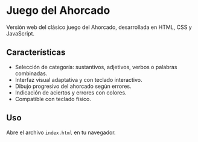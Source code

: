 # Juego del Ahorcado

Versión web del clásico juego del Ahorcado, desarrollada en HTML, CSS y JavaScript.

## Características

- Selección de categoría: sustantivos, adjetivos, verbos o palabras combinadas.
- Interfaz visual adaptativa y con teclado interactivo.
- Dibujo progresivo del ahorcado según errores.
- Indicación de aciertos y errores con colores.
- Compatible con teclado físico.

## Uso

Abre el archivo `index.html` en tu navegador.
